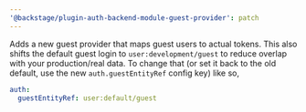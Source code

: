 ```yaml
---
'@backstage/plugin-auth-backend-module-guest-provider': patch
---
```


Adds a new guest provider that maps guest users to actual tokens. This also shifts the default guest login to `user:development/guest` to reduce overlap with your production/real data. To change that (or set it back to the old default, use the new `auth.guestEntityRef` config key) like so,

```yaml title=app-config.yaml
auth:
  guestEntityRef: user:default/guest
```
